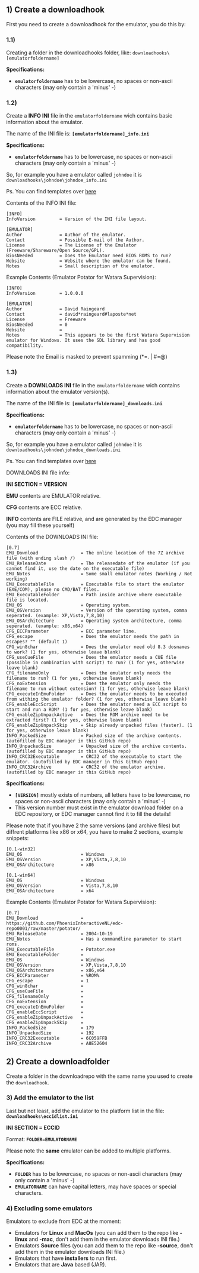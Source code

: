 ## 1) Create a downloadhook

First you need to create a downloadhook for the emulator, you do this by:

### 1.1)
Creating a folder in the downloadhooks folder, like: `downloadhooks\[emulatorfoldername]`

**Specifications:**
* **`emulatorfoldername`** has to be lowercase, no spaces or non-ascii characters (may only contain a 'minus' -)

### 1.2)
Create a **INFO INI** file in the `emulatorfoldername` wich contains basic information about the emulator.

The name of the INI file is: **`[emulatorfoldername]_info.ini`**

**Specifications:**
* **`emulatorfoldername`** has to be lowercase, no spaces or non-ascii characters (may only contain a 'minus' -)

So, for example you have a emulator called `johndoe` it is `downloadhooks\johndoe\johndoe_info.ini`

Ps. You can find templates over [here](https://github.com/PhoenixInteractiveNL/edc-masterhook/tree/master/downloadhooks/0_templates)

Contents of the INFO INI file:

    [INFO]
    InfoVersion	        = Version of the INI file layout.

    [EMULATOR]
    Author              = Author of the emulator.
    Contact             = Possible E-mail of the Author.
    License             = The License of the Emulator (Freeware/Shareware/Open Source/GPL).
    BiosNeeded          = Does the Emulator need BIOS ROMS to run?
    Website             = Website where the emulator can be found.
    Notes               = Small description of the emulator.

Example Contents (Emulator Potator for Watara Supervision):

    [INFO]
    InfoVersion         = 1.0.0.0

    [EMULATOR]
    Author              = David Raingeard
    Contact             = david*raingeard#laposte*net
    License             = Freeware
    BiosNeeded          = 0
    Website             = 
    Notes               = This appears to be the first Watara Supervision emulator for Windows. It uses the SDL library and has good compatibility.

Please note the Email is masked to prevent spamming (*=. | #=@)

### 1.3)
Create a **DOWNLOADS INI** file in the `emulatorfoldername` wich contains information about the emulator version(s).

The name of the INI file is: **`[emulatorfoldername]_downloads.ini`**

**Specifications:**
* **`emulatorfoldername`** has to be lowercase, no spaces or non-ascii characters (may only contain a 'minus' -)

So, for example you have a emulator called `johndoe` it is `downloadhooks\johndoe\johndoe_downloads.ini`

Ps. You can find templates over [here](https://github.com/PhoenixInteractiveNL/edc-masterhook/tree/master/downloadhooks/0_templates)

DOWNLOADS INI file info:

**INI SECTION = VERSION**

**EMU** contents are EMULATOR relative.

**CFG** contents are ECC relative.

**INFO** contents are FILE relative, and are generated by the EDC manager (you may fill these yourself)

Contents of the DOWNLOADS INI file:

    [0.7]
    EMU_Download                = The online location of the 7Z archive file (with ending slash /)
    EMU_ReleaseDate             = The releasedate of the emulator (if you cannot find it, use the date on the executable file)
    EMU_Notes                   = Some small emulator notes (Working / Not working)
    EMU_ExecutableFile          = Executable file to start the emulator (EXE/COM), please no CMD/BAT files.
    EMU_ExecutableFolder        = Path inside archive where executable file is located.
    EMU_OS                      = Operating system.
    EMU_OSVersion               = Version of the operating system, comma seperated. (example: XP,Vista,7,8,10)
    EMU_OSArchitecture          = Operating system architecture, comma seperated. (example: x86,x64)
    CFG_ECCParameter            = ECC parameter line.
    CFG_escape                  = Does the emulator needs the path in escapes? "" (default 1)
    CFG_win8char                = Does the emulator need old 8.3 dosnames to work? (1 for yes, otherwise leave blank)
    CFG_useCueFile              = Does the emulator needs a CUE file (possible in combination with script) to run? (1 for yes, otherwise leave blank)
    CFG_filenameOnly            = Does the emulator only needs the filename to run? (1 for yes, otherwise leave blank)
    CFG_noExtension             = Does the emulator only needs the filename to run without extension? (1 for yes, otherwise leave blank)
    CFG_executeInEmuFolder      = Does the emulator needs to be executed from withing the emulator folder? (1 for yes, otherwise leave blank)
    CFG_enableEccScript         = Does the emulator need a ECC script to start and run a ROM? (1 for yes, otherwise leave blank)
    CFG_enableZipUnpackActive   = Does the ROM archive need to be extracted first? (1 for yes, otherwise leave blank)
    CFG_enableZipUnpackSkip     = Skip already unpacked files (faster). (1 for yes, otherwise leave blank)
    INFO_PackedSize             = Packed size of the archive contents. (autofilled by EDC manager in this GitHub repo)
    INFO_UnpackedSize           = Unpacked size of the archive contents. (autofilled by EDC manager in this GitHub repo)
    INFO_CRC32Executable        = CRC32 of the executable to start the emulator. (autofilled by EDC manager in this GitHub repo)
    INFO_CRC32Archive           = CRC32 of the emulator archive. (autofilled by EDC manager in this GitHub repo)

**Specifications:**
* **`[VERSION]`** mostly exists of numbers, all letters have to be lowercase, no spaces or non-ascii characters (may only contain a 'minus' -)
* This version number must exist in the emulator download folder on a EDC repository, or EDC manager cannot find it to fill the details!

Please note that if you have 2 the same versions  (and archive files) but diffrent platforms like x86 or x64, you have to make 2 sections, example snippets:

    [0.1-win32]
    EMU_OS                      = Windows
    EMU_OSVersion               = XP,Vista,7,8,10
    EMU_OSArchitecture          = x86

    [0.1-win64]
    EMU_OS                      = Windows
    EMU_OSVersion               = Vista,7,8,10
    EMU_OSArchitecture          = x64

Example Contents (Emulator Potator for Watara Supervision):

    [0.7]
    EMU_Download                = https://github.com/PhoenixInteractiveNL/edc-repo0001/raw/master/potator/
    EMU_ReleaseDate             = 2004-10-19
    EMU_Notes                   = Has a commandline parameter to start roms.
    EMU_ExecutableFile          = Potator.exe
    EMU_ExecutableFolder        =
    EMU_OS                      = Windows
    EMU_OSVersion               = XP,Vista,7,8,10
    EMU_OSArchitecture          = x86,x64
    CFG_ECCParameter            = %ROM%
    CFG_escape                  = 1
    CFG_win8char                =
    CFG_useCueFile              =
    CFG_filenameOnly            =
    CFG_noExtension             =
    CFG_executeInEmuFolder      =
    CFG_enableEccScript         = 
    CFG_enableZipUnpackActive   =
    CFG_enableZipUnpackSkip     =
    INFO_PackedSize             = 179 
    INFO_UnpackedSize           = 192 
    INFO_CRC32Executable        = 6C059FFB 
    INFO_CRC32Archive           = A8E52604

## 2) Create a downloadfolder

Create a folder in the downloadrepo with the same name you used to create the `downloadhook`.


### 3) Add the emulator to the list

Last but not least, add the emulator to the platform list in the file: **`downloadhooks\eccidlist.ini`**

**INI SECTION = ECCID**

Format: **`FOLDER=EMULATORNAME`**

Please note the **same** emulator can be added to multiple platforms.

**Specifications:**
* **`FOLDER`** has to be lowercase, no spaces or non-ascii characters (may only contain a 'minus' -)
* **`EMULATORNAME`** can have capital letters, may have spaces or special characters.

### 4) Excluding some emulators

Emulators to exclude from EDC at the moment:

- Emulators for **Linux** and **MacOs** (you can add them to the repo like **-linux** and **-mac**, don't add them in the emulator downloads INI file.)
- Emulators **Source** files (you can add them to the repo like **-source**, don't add them in the emulator downloads INI file.)
- Emulators that have **installers** to run first.
- Emulators that are **Java** based (JAR).